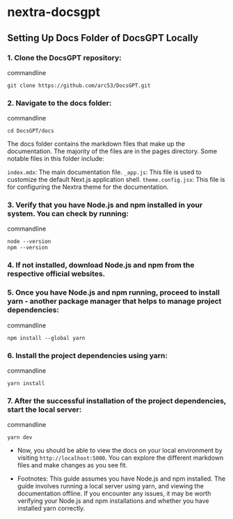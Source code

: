# nextra-docsgpt

## Setting Up Docs Folder of DocsGPT Locally

### 1. Clone the DocsGPT repository:

commandline

```
git clone https://github.com/arc53/DocsGPT.git

```

### 2. Navigate to the docs folder:

commandline

```
cd DocsGPT/docs

```

The docs folder contains the markdown files that make up the documentation. The majority of the files are in the pages directory. Some notable files in this folder include:

`index.mdx`: The main documentation file.
`_app.js`: This file is used to customize the default Next.js application shell.
`theme.config.jsx`: This file is for configuring the Nextra theme for the documentation.

### 3. Verify that you have Node.js and npm installed in your system. You can check by running:

commandline

```
node --version
npm --version

```

### 4. If not installed, download Node.js and npm from the respective official websites.

### 5. Once you have Node.js and npm running, proceed to install yarn - another package manager that helps to manage project dependencies:

commandline

```
npm install --global yarn

```

### 6. Install the project dependencies using yarn:

commandline

```
yarn install

```

### 7. After the successful installation of the project dependencies, start the local server:

commandline

```
yarn dev

```

- Now, you should be able to view the docs on your local environment by visiting `http://localhost:5000`. You can explore the different markdown files and make changes as you see fit.

- Footnotes: This guide assumes you have Node.js and npm installed. The guide involves running a local server using yarn, and viewing the documentation offline. If you encounter any issues, it may be worth verifying your Node.js and npm installations and whether you have installed yarn correctly.
